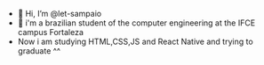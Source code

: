    - 👋 Hi, I’m @let-sampaio
  - 👀 i'm a brazilian student of the computer engineering at the IFCE campus Fortaleza
   - Now i am studying  HTML,CSS,JS and React Native and trying to graduate ^^ 

<!--
let-sampaio/let-sampaio is a ✨ special ✨ repository because its `README.md` (this file) appears on your GitHub profile.
You can click the Preview link to take a look at your changes.
--->
